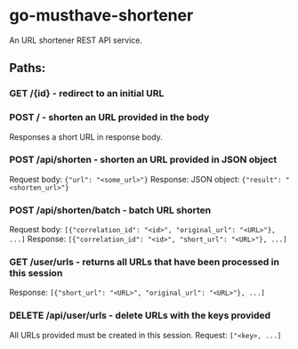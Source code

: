 # go-musthave-shortener
An URL shortener REST API service.

## Paths:
### GET /{id} - redirect to an initial URL
### POST / - shorten an URL provided in the body
Responses a short URL in response body.
### POST /api/shorten - shorten an URL provided in JSON object
Request body: ```{"url": "<some_url>"}```
Response: JSON object: ```{"result": "<shorten_url>"}```
### POST /api/shorten/batch - batch URL shorten
Request body: ```[{"correlation_id": "<id>", "original_url": "<URL>"}, ...]```
Response: ```[{"correlation_id": "<id>", "short_url": "<URL>"}, ...]```
### GET /user/urls - returns all URLs that have been processed in this session
Response: ```[{"short_url": "<URL>", "original_url": "<URL>"}, ...]```
### DELETE /api/user/urls - delete URLs with the keys provided
All URLs provided must be created in this session.
Request: ```["<key>, ...]```
